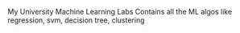 My University Machine Learning Labs
Contains all the ML algos like regression, svm, decision tree, clustering

